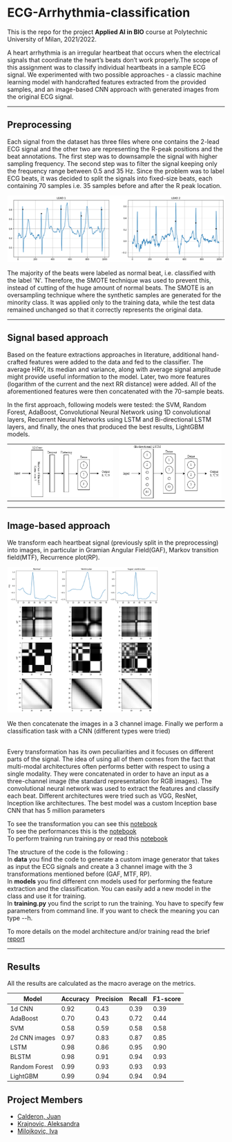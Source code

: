 # ECG-Arrhythmia-classification

This is the repo for the project **Applied AI in BIO** course at Polytechnic University of Milan, 2021/2022.

A heart arrhythmia is an irregular heartbeat that occurs when
the electrical signals that coordinate the heart’s beats don’t
work properly.The scope of this assignment was to classify individual heartbeats
in a sample ECG signal. We experimented with two possible
approaches - a classic machine learning model with handcrafted features extracted from the provided samples, and an
image-based CNN approach with generated images from the original ECG signal.

---
## Preprocessing
Each signal from the dataset has three files where one contains the 2-lead ECG signal and the other two are representing the R-peak positions and the beat annotations. The first step was to downsample the signal with higher sampling frequency. The second step was to filter the signal keeping only the frequency range between 0.5 and 35 Hz. Since the problem was to label ECG beats, it was decided to split the signals into fixed-size beats, each containing 70 samples i.e. 35 samples before and after the R peak location.<br>

<img src="images/orig_signal.png" alt="Snow" width="750"> 

The majority of the beats were labeled as normal beat, i.e. classified with the label 'N'. Therefore, the SMOTE technique was used to prevent this, instead of cutting of the huge amount of normal beats. The SMOTE is an oversampling technique where the synthetic samples are generated for the minority class. It was applied only to the training data, while the test data remained unchanged so that it correctly represents the original data.


---
## Signal based approach  ##

Based on the feature extractions approaches in literature, additional hand-crafted features were added to the data and fed to the classifier. The average HRV, its median and variance, along with average signal amplitude might provide useful information to the model. Later, two more features (logarithm of the current and the next RR distance) were added. All of the aforementioned features were then concatenated with the 70-sample beats.

In the first approach, following models were tested: the SVM, Random Forest, AdaBoost, Convolutional Neural Network using 1D convolutional layers, Recurrent Neural Networks using LSTM and Bi-directional LSTM layers, and finally, the ones that produced the best results, LightGBM models. 
<table><tr>
<td> <img src="images/conv1d.png" alt="Drawing" style="width: 450px;"/> </td>
<td> <img src="images/lstm.png" alt="Drawing" style="width: 450px;"/> </td>
</tr></table> 

---
## Image-based approach ##

We transform each heartbeat signal (previously split in the preprocessing) into images, in particular in Gramian Angular Field(GAF), Markov transition field(MTF), Recurrence plot(RP). 

<img src="images/transformed_images.png" alt="Snow" width="350"> 

We then concatenate the images in a 3 channel image. Finally we perform a classification task with a CNN (different types were tried) <br><br>

Every transformation has its own peculiarities and it focuses on different parts of the signal. The idea of using all of them comes from the fact that multi-modal architectures often performs better with respect to using a single modality. They were concatenated in order to have an input as a three-channel image (the standard representation for RGB images). The convolutional neural network was used to extract the features and classify each beat. Different architectures were tried such as VGG, ResNet, Inception like architectures. The best model was a custom Inception base CNN that has 5 million parameters

To see the transformation you can see this [notebook](https://github.com/calde97/ECG-Arrhythmia-classification/blob/master/notebooks/visualize_image_transformations.ipynb)
<br>To see the performances this is the [notebook](https://github.com/calde97/ECG-Arrhythmia-classification/blob/master/notebooks/cnn-image-approach.ipynb)
<br>To perform training run training.py or read this [notebook](https://github.com/calde97/ECG-Arrhythmia-classification/blob/master/notebooks/training_cnn_image_notebook.ipynb)

The structure of the code is the following : 
<br>In **data** you find the code to generate a custom image generator that takes as input the ECG signals and create a 3 channel image with the 3 transformations mentioned before (GAF, MTF, RP).
<br>In **models** you find different cnn models used for performing the feature extraction and the classification. You can easily add a new model in the class and use it for training.
<br>In **training.py** you find the script to run the training. You have to specify few parameters from command line. If you want to check the meaning you can type --h.

To more details on the model architecture and/or training read the brief [report](https://github.com/calde97/ECG-Arrhythmia-classification/blob/master/Report_Calderon_Krajnovic_Milojkovic.pdf)


---
## Results

All the results are calculated as the macro average on the metrics. 

| Model | Accuracy | Precision | Recall | F1-score
|------------|----------|--|--|--|
|1d CNN|0.92|0.43|0.39|0.39
|AdaBoost|0.70|0.43|0.72|0.44
|SVM|0.58|0.59|0.58|0.58
|2d CNN images|0.97|0.83|0.87|0.85
|LSTM|0.98|0.86|0.95|0.90
|BLSTM|0.98|0.91|0.94|0.93
|Random Forest|0.99|0.93|0.93|0.93
|LightGBM|0.99|0.94|0.94|0.94




 ## Project Members ##
 
 * [Calderon, Juan](https://github.com/calde97)
 * [Krajnovic, Aleksandra](https://github.com/akrajnovic)
 * [Milojkovic, Iva](https://github.com/ivamilojkovic)
